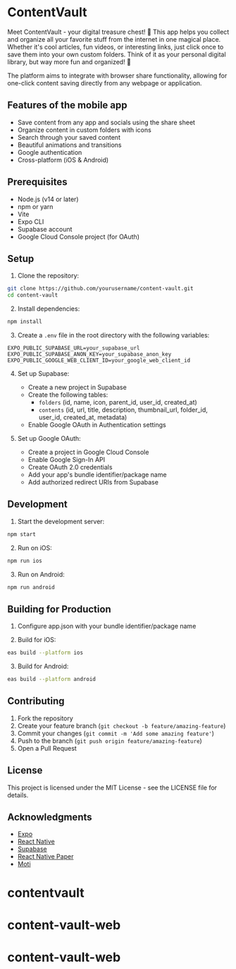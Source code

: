# ContentVault

Meet ContentVault - your digital treasure chest! 🎁 This app helps you collect and organize all your favorite stuff from the internet in one magical place. Whether it's cool articles, fun videos, or interesting links, just click once to save them into your own custom folders. Think of it as your personal digital library, but way more fun and organized! 🌟

The platform aims to integrate with browser share functionality, allowing for one-click content saving directly from any 
webpage or application.

## Features of the mobile app

- Save content from any app and socials using the share sheet
- Organize content in custom folders with icons
- Search through your saved content
- Beautiful animations and transitions
- Google authentication
- Cross-platform (iOS & Android)

## Prerequisites

- Node.js (v14 or later)
- npm or yarn
- Vite
- Expo CLI
- Supabase account
- Google Cloud Console project (for OAuth)

## Setup

1. Clone the repository:
```bash
git clone https://github.com/yourusername/content-vault.git
cd content-vault
```

2. Install dependencies:
```bash
npm install
```

3. Create a `.env` file in the root directory with the following variables:
```
EXPO_PUBLIC_SUPABASE_URL=your_supabase_url
EXPO_PUBLIC_SUPABASE_ANON_KEY=your_supabase_anon_key
EXPO_PUBLIC_GOOGLE_WEB_CLIENT_ID=your_google_web_client_id
```

4. Set up Supabase:
   - Create a new project in Supabase
   - Create the following tables:
     - `folders` (id, name, icon, parent_id, user_id, created_at)
     - `contents` (id, url, title, description, thumbnail_url, folder_id, user_id, created_at, metadata)
   - Enable Google OAuth in Authentication settings

5. Set up Google OAuth:
   - Create a project in Google Cloud Console
   - Enable Google Sign-In API
   - Create OAuth 2.0 credentials
   - Add your app's bundle identifier/package name
   - Add authorized redirect URIs from Supabase

## Development

1. Start the development server:
```bash
npm start
```

2. Run on iOS:
```bash
npm run ios
```

3. Run on Android:
```bash
npm run android
```

## Building for Production

1. Configure app.json with your bundle identifier/package name

2. Build for iOS:
```bash
eas build --platform ios
```

3. Build for Android:
```bash
eas build --platform android
```

## Contributing

1. Fork the repository
2. Create your feature branch (`git checkout -b feature/amazing-feature`)
3. Commit your changes (`git commit -m 'Add some amazing feature'`)
4. Push to the branch (`git push origin feature/amazing-feature`)
5. Open a Pull Request

## License

This project is licensed under the MIT License - see the LICENSE file for details.

## Acknowledgments

- [Expo](https://expo.dev/)
- [React Native](https://reactnative.dev/)
- [Supabase](https://supabase.io/)
- [React Native Paper](https://callstack.github.io/react-native-paper/)
- [Moti](https://moti.fyi/)
# contentvault
# content-vault-web
# content-vault-web
